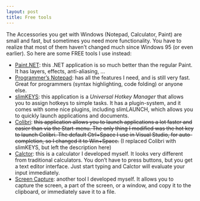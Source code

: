 ```yaml
---
layout: post
title: Free tools
---
```


The Accessories you get with Windows (Notepad, Calculator, Paint) are small and fast, but sometimes you need more functionality. You have to realize that most of them haven’t changed much since Windows 95 (or even earlier). So here are some FREE tools I use instead:

- [Paint.NET](http://www.getpaint.net/): this .NET application is so much better than the regular Paint. It has layers, effects, anti-aliasing, …
- [Programmer’s Notepad](http://www.pnotepad.org/): has all the features I need, and is still very fast. Great for programmers (syntax highlighting, code folding) or anyone else.
- [slimKEYS](http://slimcode.com/slimKEYS/): this application is a *Universal Hotkey Manager* that allows you to assign hotkeys to simple tasks. It has a plugin-system, and it comes with some nice plugins, including slimLAUNCH, which allows you to quickly launch applications and documents.
- [Colibri](http://colibri.leetspeak.org/): ~~this application allows you to launch applications a lot faster and easier than via the Start-menu. The only thing I modified was the hot key to launch Colibri. The default Ctrl+Space I use in Visual Studio, for auto-completion, so I changed it to Win+Space.~~ (I replaced Colibri with slimKEYS, but left the description here)
- [Calctor]({{site.baseUrl}}projects/calctor/): this is a calculator I developed myself. It looks very different from traditional calculators. You don’t have to press buttons, but you get a text editor interface. Just start typing and Calctor will evaluate your input immediately.
- [Screen Capture]({{site.baseUrl}}projects/screen-capture/): another tool I developed myself. It allows you to capture the screen, a part of the screen, or a window, and copy it to the clipboard, or immediately save it to a file.